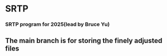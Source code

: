 # SRTP
### SRTP program for 2025(lead by Bruce Yu)
## The main branch is for storing the finely adjusted files